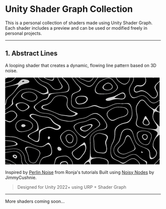 # Unity Shader Graph Collection

This is a personal collection of shaders made using Unity Shader Graph. Each shader includes a preview and can be used or modified freely in personal projects.

---

## 1. Abstract Lines

A looping shader that creates a dynamic, flowing line pattern based on 3D noise.

![Abstract Lines Preview](gifs/abstract-lines.gif)

Inspired by [Perlin Noise](https://www.ronja-tutorials.com/post/026-perlin-noise/) from Ronja's tutorials
Built using [Noisy Nodes](https://github.com/JimmyCushnie/Noisy-Nodes) by JimmyCushnie.


> Designed for Unity 2022+ using URP + Shader Graph

---

More shaders coming soon...
